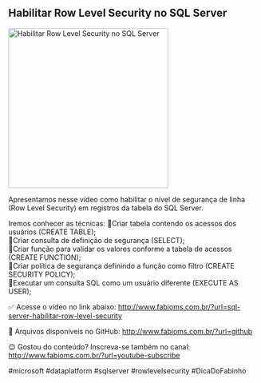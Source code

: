 ## Habilitar Row Level Security no SQL Server

<img src="https://fabioms.com.br/uploads/youtube/PlObUhdF5TQ.png" alt="Habilitar Row Level Security no SQL Server" title="SQL Server" width="320"/>

Apresentamos nesse vídeo como habilitar o nível de segurança de linha (Row Level Security) em registros da tabela do SQL Server.

Iremos conhecer as técnicas:
🔹Criar tabela contendo os acessos dos usuários (CREATE TABLE);  
🔹Criar consulta de definição de segurança (SELECT);  
🔹Criar função para validar os valores conforme a tabela de acessos (CREATE FUNCTION);  
🔹Criar política de segurança definindo a função como filtro (CREATE SECURITY POLICY);  
🔹Executar um consulta SQL como um usuário diferente (EXECUTE AS USER);  

✅ Acesse o vídeo no link abaixo:
http://www.fabioms.com.br/?url=sql-server-habilitar-row-level-security

📁 Arquivos disponíveis no GitHub:
http://www.fabioms.com.br/?url=github

😉 Gostou do conteúdo? Inscreva-se também no canal:
http://www.fabioms.com.br/?url=youtube-subscribe 

#microsoft #dataplatform #sqlserver #rowlevelsecurity #DicaDoFabinho